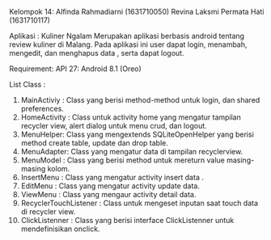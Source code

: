 Kelompok 14:
Alfinda Rahmadiarni (1631710050)
Revina Laksmi Permata Hati (1631710117)

Aplikasi : Kuliner Ngalam
Merupakan aplikasi berbasis android tentang review kuliner di Malang. Pada aplikasi ini user dapat login, menambah, mengedit, dan menghapus data , serta dapat logout.

Requirement: API 27: Android 8.1 (Oreo)

List Class :
1. MainActiviy : Class yang berisi method-method untuk login, dan shared preferences.
2. HomeActivity : Class untuk activity home yang mengatur tampilan recycler view, alert dialog untuk menu crud, dan logout.
3. MenuHelper: Class yang mengextends SQLiteOpenHelper yang berisi method create table, update dan drop table.
4. MenuAdapter: Class yang mengatur data di tampilan recyclerview.
5. MenuModel : Class yang berisi method untuk mereturn value masing-masing kolom.
6. InsertMenu : Class yang mengatur activity insert data .
7. EditMenu : Class yang mengatur activity update data.
8. ViewMenu : Class yang mengaur activity detail data.
9. RecyclerTouchListener : Class untuk mengeset inputan saat touch data di recycler view.
10. ClickListenner : Class yang berisi interface ClickListenner untuk mendefinisikan onclick.
